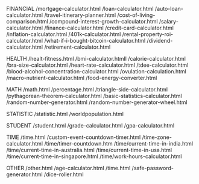
FINANCIAL 
/mortgage-calculator.html
/loan-calculator.html
/auto-loan-calculator.html
/travel-itinerary-planner.html
/cost-of-living-comparison.html
/compound-interest-growth-calculator.html
/salary-calculator.html
/finance-calculator.html
/credit-card-calculator.html
/inflation-calculator.html
/401k-calculator.html
/rental-property-roi-calculator.html
/what-if-i-bought-bitcoin-calculator.html
/dividend-calculator.html
/retirement-calculator.html

HEALTH /healt-fitness.html
/bmi-calculator.htmll
/calorie-calculator.html
/bra-size-calculator.html
/heart-rate-calculator.html
/tdee-calculator.html
/blood-alcohol-concentration-calculator.html
/ovulation-calculation.html
/macro-nutrient-calculator.html
/food-energy-converter.html

MATH /math.html
/percentage.html
/triangle-side-calculator.html
/pythagorean-theorem-calculator.html
/basic-statistics-calculator.html
/random-number-generator.html
/random-number-generator-wheel.html

STATISTIC /statistic.html
/worldpopulation.html

STUDENT /student.html
/grade-calculator.html
/gpa-calculator.html

TIME /time.html
/custom-event-countdown-timer.html
/time-zone-calculator.html
/time/timer-countdown.htm
/time/current-time-in-india.html
/time/current-time-in-australia.html
/time/current-time-in-usa.html
/time/current-time-in-singapore.html
/time/work-hours-calculator.html

OTHER /other.html
/age-calculator.html
/time.html
/safe-password-generator.html
/dice-roller.html
